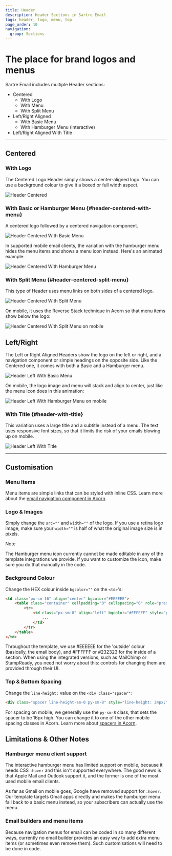 ```yaml
---
title: Header
description: Header Sections in Sartre Email
tags: header, logo, menu, top
page_order: 10
navigation:
  group: Sections
---
```


# The place for brand logos and menus

Sartre Email includes multiple Header sections:

- Centered 
    - With Logo
    - With Menu
    - With Split Menu
- Left/Right Aligned 
    - With Basic Menu
    - With Hamburger Menu (interactive)
- Left/Right Aligned With Title

---

## Centered

### With Logo

The Centered Logo Header simply shows a center-aligned logo. You can use a background colour to give it a boxed or full width aspect.

![Header Centered](/img/email/sartre/sections/header-centered.png)

### With Basic or Hamburger Menu {#header-centered-with-menu}

A centered logo followed by a centered navigation component.

![Header Centered With Basic Menu](/img/email/sartre/sections/header-centered-basic-menu.png)

In supported mobile email clients, the variation with the hamburger menu hides the menu items and shows a menu icon instead. Here's an animated example:

![Header Centered With Hamburger Menu](/img/email/sartre/sections/thumbs/header-centered-hamburger-menu.gif)

### With Split Menu {#header-centered-split-menu}

This type of Header uses menu links on both sides of a centered logo.

![Header Centered With Split Menu](/img/email/sartre/sections/header-split-menu.png)

On mobile, it uses the Reverse Stack technique in Acorn so that menu items show below the logo:

![Header Centered With Split Menu on mobile](/img/email/sartre/sections/thumbs/header-centered-split-menu.gif)

## Left/Right

The Left or Right Aligned Headers show the logo on the left or right, and a navigation component or simple headings on the opposite side. Like the Centered one, it comes with both a Basic and a Hamburger menu.

![Header Left With Basic Menu](/img/email/sartre/sections/header-left-menu.png)

On mobile, the logo image and menu will stack and align to center, just like the menu icon does in this animation:

![Header Left With Hamburger Menu on mobile](/img/email/sartre/sections/thumbs/header-left-hamburger-menu.gif)

### With Title {#header-with-title}

This variation uses a large title and a subtitle instead of a menu. The text uses responsive font sizes, so that it limits the risk of your emails blowing up on mobile.

![Header Left With Title](/img/email/sartre/sections/header-left-title.png)

---

## Customisation

### Menu Items

Menu items are simple links that can be styled with inline CSS. Learn more about the [email navigation component in Acorn](https://thememountain.github.io/documentation/acorn/components/navigation.html).

### Logo & Images

Simply change the `src=""` and `width=""` of the logo. If you use a retina logo image, make sure your `width=""` is half of what the original image size is in pixels.

<div class="bg-blue-lightest border-l-4 border-blue p-4 mb-4" role="alert">
  <p class="font-sans font-bold m-0 text-md text-blue-dark">Note</p>
  <p class="m-0 text-md text-blue-dark">The Hamburger menu icon currently cannot be made editable in any of the template integrations we provide. If you want to customize the icon, make sure you do that manually in the code.</p>
</div>

### Background Colour

Change the HEX colour inside `bgcolor=""` on the `<td>`'s:

```html
<td class="px-sm-16" align="center" bgcolor="#EEEEEE">
    <table class="container" cellpadding="0" cellspacing="0" role="presentation" width="600">
        <tr>
            <td class="px-sm-8" align="left" bgcolor="#FFFFFF" style="padding: 0 24px;">
                ...
            </td>
        </tr>
    </table>
</td>
```

Throughout the template, we use #EEEEEE for the 'outside' colour (basically, the email body), and #FFFFFF or #232323 for the inside of a section. When using the integrated versions, such as MailChimp or StampReady, you need not worry about this: controls for changing them are provided through their UI.

### Top & Bottom Spacing

Change the `line-height:` value on the `<div class="spacer"`: 

```html
<div class="spacer line-height-sm-0 py-sm-8" style="line-height: 24px;">&zwnj;</div>
```

For spacing on mobile, we generally use the `py-sm-8` class, that sets the spacer to be 16px high. You can change it to one of the other mobile spacing classes in Acorn. Learn more about [spacers in Acorn](https://thememountain.github.io/documentation/acorn/utilities/spacing.html).

## Limitations & Other Notes

### Hamburger menu client support

The interactive hamburger menu has limited support on mobile, because it needs CSS `:hover` and this isn't supported everywhere. The good news is that Apple Mail and Outlook support it, and the former is one of the most used mobile email clients.

As far as Gmail on mobile goes, Google have removed support for `:hover`. Our template targets Gmail apps directly and makes the hamburger menu fall back to a basic menu instead, so your subscribers can actually use the menu.

### Email builders and menu items

Because navigation menus for email can be coded in so many different ways, currently no email builder provides an easy way to add extra menu items (or sometimes even remove them). Such customisations will need to be done in code.

